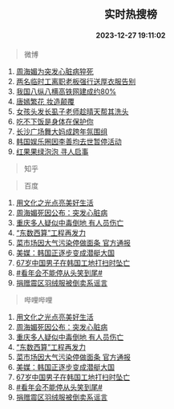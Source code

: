 <div align="center"><h2>实时热搜榜</h2><h4>2023-12-27 19:11:02</h4></div>

> 微博  

1. [周海媚为突发心脏病猝死](https://s.weibo.com/weibo?q=%23%E5%91%A8%E6%B5%B7%E5%AA%9A%E4%B8%BA%E7%AA%81%E5%8F%91%E5%BF%83%E8%84%8F%E7%97%85%E7%8C%9D%E6%AD%BB%23&t=31&band_rank=1&Refer=top)<br />
2. [两名临时工离职老板强行送厚衣服告别](https://s.weibo.com/weibo?q=%23%E4%B8%A4%E5%90%8D%E4%B8%B4%E6%97%B6%E5%B7%A5%E7%A6%BB%E8%81%8C%E8%80%81%E6%9D%BF%E5%BC%BA%E8%A1%8C%E9%80%81%E5%8E%9A%E8%A1%A3%E6%9C%8D%E5%91%8A%E5%88%AB%23&t=31&band_rank=2&Refer=top)<br />
3. [我国八纵八横高铁网建成约80%](https://s.weibo.com/weibo?q=%23%E6%88%91%E5%9B%BD%E5%85%AB%E7%BA%B5%E5%85%AB%E6%A8%AA%E9%AB%98%E9%93%81%E7%BD%91%E5%BB%BA%E6%88%90%E7%BA%A680%25%23&t=31&band_rank=3&Refer=top)<br />
4. [唐嫣繁花 妆造颠覆](https://s.weibo.com/weibo?q=%E5%94%90%E5%AB%A3%E7%B9%81%E8%8A%B1%20%E5%A6%86%E9%80%A0%E9%A2%A0%E8%A6%86&t=31&band_rank=4&Refer=top)<br />
5. [女孩头发长虱子老师趁晴天帮其洗头](https://s.weibo.com/weibo?q=%23%E5%A5%B3%E5%AD%A9%E5%A4%B4%E5%8F%91%E9%95%BF%E8%99%B1%E5%AD%90%E8%80%81%E5%B8%88%E8%B6%81%E6%99%B4%E5%A4%A9%E5%B8%AE%E5%85%B6%E6%B4%97%E5%A4%B4%23&t=31&band_rank=5&Refer=top)<br />
6. [吃不下饭是身体在保护你](https://s.weibo.com/weibo?q=%E5%90%83%E4%B8%8D%E4%B8%8B%E9%A5%AD%E6%98%AF%E8%BA%AB%E4%BD%93%E5%9C%A8%E4%BF%9D%E6%8A%A4%E4%BD%A0&t=31&band_rank=6&Refer=top)<br />
7. [长沙广场舞大妈成跨年氛围组](https://s.weibo.com/weibo?q=%23%E9%95%BF%E6%B2%99%E5%B9%BF%E5%9C%BA%E8%88%9E%E5%A4%A7%E5%A6%88%E6%88%90%E8%B7%A8%E5%B9%B4%E6%B0%9B%E5%9B%B4%E7%BB%84%23&t=31&band_rank=7&Refer=top)<br />
8. [韩国娱乐圈因李善均去世暂停活动](https://s.weibo.com/weibo?q=%23%E9%9F%A9%E5%9B%BD%E5%A8%B1%E4%B9%90%E5%9C%88%E5%9B%A0%E6%9D%8E%E5%96%84%E5%9D%87%E5%8E%BB%E4%B8%96%E6%9A%82%E5%81%9C%E6%B4%BB%E5%8A%A8%23&t=31&band_rank=8&Refer=top)<br />
9. [红果果绿泡泡 寻人启事](https://s.weibo.com/weibo?q=%E7%BA%A2%E6%9E%9C%E6%9E%9C%E7%BB%BF%E6%B3%A1%E6%B3%A1%20%E5%AF%BB%E4%BA%BA%E5%90%AF%E4%BA%8B&t=31&band_rank=9&Refer=top)<br />

> 知乎  


> 百度  

1. [用文化之光点亮美好生活](https://www.baidu.com/s?wd=%E7%94%A8%E6%96%87%E5%8C%96%E4%B9%8B%E5%85%89%E7%82%B9%E4%BA%AE%E7%BE%8E%E5%A5%BD%E7%94%9F%E6%B4%BB&sa=fyb_news&rsv_dl=fyb_news)<br />
2. [周海媚死因公布：突发心脏病](https://www.baidu.com/s?wd=%E5%91%A8%E6%B5%B7%E5%AA%9A%E6%AD%BB%E5%9B%A0%E5%85%AC%E5%B8%83%EF%BC%9A%E7%AA%81%E5%8F%91%E5%BF%83%E8%84%8F%E7%97%85&sa=fyb_news&rsv_dl=fyb_news)<br />
3. [重庆多人疑似中毒倒地 有人员伤亡](https://www.baidu.com/s?wd=%E9%87%8D%E5%BA%86%E5%A4%9A%E4%BA%BA%E7%96%91%E4%BC%BC%E4%B8%AD%E6%AF%92%E5%80%92%E5%9C%B0+%E6%9C%89%E4%BA%BA%E5%91%98%E4%BC%A4%E4%BA%A1&sa=fyb_news&rsv_dl=fyb_news)<br />
4. [“东数西算”工程再发力](https://www.baidu.com/s?wd=%E2%80%9C%E4%B8%9C%E6%95%B0%E8%A5%BF%E7%AE%97%E2%80%9D%E5%B7%A5%E7%A8%8B%E5%86%8D%E5%8F%91%E5%8A%9B&sa=fyb_news&rsv_dl=fyb_news)<br />
5. [菜市场因大气污染停做面条 官方通报](https://www.baidu.com/s?wd=%E8%8F%9C%E5%B8%82%E5%9C%BA%E5%9B%A0%E5%A4%A7%E6%B0%94%E6%B1%A1%E6%9F%93%E5%81%9C%E5%81%9A%E9%9D%A2%E6%9D%A1+%E5%AE%98%E6%96%B9%E9%80%9A%E6%8A%A5&sa=fyb_news&rsv_dl=fyb_news)<br />
6. [美媒：韩国正逐步变成潜艇大国](https://www.baidu.com/s?wd=%E7%BE%8E%E5%AA%92%EF%BC%9A%E9%9F%A9%E5%9B%BD%E6%AD%A3%E9%80%90%E6%AD%A5%E5%8F%98%E6%88%90%E6%BD%9C%E8%89%87%E5%A4%A7%E5%9B%BD&sa=fyb_news&rsv_dl=fyb_news)<br />
7. [67岁中国男子在韩国工地打扫时坠亡](https://www.baidu.com/s?wd=67%E5%B2%81%E4%B8%AD%E5%9B%BD%E7%94%B7%E5%AD%90%E5%9C%A8%E9%9F%A9%E5%9B%BD%E5%B7%A5%E5%9C%B0%E6%89%93%E6%89%AB%E6%97%B6%E5%9D%A0%E4%BA%A1&sa=fyb_news&rsv_dl=fyb_news)<br />
8. [#看年会不能停从头笑到尾#](https://www.baidu.com/s?wd=%23%E7%9C%8B%E5%B9%B4%E4%BC%9A%E4%B8%8D%E8%83%BD%E5%81%9C%E4%BB%8E%E5%A4%B4%E7%AC%91%E5%88%B0%E5%B0%BE%23&sa=fyb_news&rsv_dl=fyb_news)<br />
9. [捐赠震区羽绒服被倒卖系谣言](https://www.baidu.com/s?wd=%E6%8D%90%E8%B5%A0%E9%9C%87%E5%8C%BA%E7%BE%BD%E7%BB%92%E6%9C%8D%E8%A2%AB%E5%80%92%E5%8D%96%E7%B3%BB%E8%B0%A3%E8%A8%80&sa=fyb_news&rsv_dl=fyb_news)<br />

> 哔哩哔哩  

1. [用文化之光点亮美好生活](https://www.baidu.com/s?wd=%E7%94%A8%E6%96%87%E5%8C%96%E4%B9%8B%E5%85%89%E7%82%B9%E4%BA%AE%E7%BE%8E%E5%A5%BD%E7%94%9F%E6%B4%BB&sa=fyb_news&rsv_dl=fyb_news)<br />
2. [周海媚死因公布：突发心脏病](https://www.baidu.com/s?wd=%E5%91%A8%E6%B5%B7%E5%AA%9A%E6%AD%BB%E5%9B%A0%E5%85%AC%E5%B8%83%EF%BC%9A%E7%AA%81%E5%8F%91%E5%BF%83%E8%84%8F%E7%97%85&sa=fyb_news&rsv_dl=fyb_news)<br />
3. [重庆多人疑似中毒倒地 有人员伤亡](https://www.baidu.com/s?wd=%E9%87%8D%E5%BA%86%E5%A4%9A%E4%BA%BA%E7%96%91%E4%BC%BC%E4%B8%AD%E6%AF%92%E5%80%92%E5%9C%B0+%E6%9C%89%E4%BA%BA%E5%91%98%E4%BC%A4%E4%BA%A1&sa=fyb_news&rsv_dl=fyb_news)<br />
4. [“东数西算”工程再发力](https://www.baidu.com/s?wd=%E2%80%9C%E4%B8%9C%E6%95%B0%E8%A5%BF%E7%AE%97%E2%80%9D%E5%B7%A5%E7%A8%8B%E5%86%8D%E5%8F%91%E5%8A%9B&sa=fyb_news&rsv_dl=fyb_news)<br />
5. [菜市场因大气污染停做面条 官方通报](https://www.baidu.com/s?wd=%E8%8F%9C%E5%B8%82%E5%9C%BA%E5%9B%A0%E5%A4%A7%E6%B0%94%E6%B1%A1%E6%9F%93%E5%81%9C%E5%81%9A%E9%9D%A2%E6%9D%A1+%E5%AE%98%E6%96%B9%E9%80%9A%E6%8A%A5&sa=fyb_news&rsv_dl=fyb_news)<br />
6. [美媒：韩国正逐步变成潜艇大国](https://www.baidu.com/s?wd=%E7%BE%8E%E5%AA%92%EF%BC%9A%E9%9F%A9%E5%9B%BD%E6%AD%A3%E9%80%90%E6%AD%A5%E5%8F%98%E6%88%90%E6%BD%9C%E8%89%87%E5%A4%A7%E5%9B%BD&sa=fyb_news&rsv_dl=fyb_news)<br />
7. [67岁中国男子在韩国工地打扫时坠亡](https://www.baidu.com/s?wd=67%E5%B2%81%E4%B8%AD%E5%9B%BD%E7%94%B7%E5%AD%90%E5%9C%A8%E9%9F%A9%E5%9B%BD%E5%B7%A5%E5%9C%B0%E6%89%93%E6%89%AB%E6%97%B6%E5%9D%A0%E4%BA%A1&sa=fyb_news&rsv_dl=fyb_news)<br />
8. [#看年会不能停从头笑到尾#](https://www.baidu.com/s?wd=%23%E7%9C%8B%E5%B9%B4%E4%BC%9A%E4%B8%8D%E8%83%BD%E5%81%9C%E4%BB%8E%E5%A4%B4%E7%AC%91%E5%88%B0%E5%B0%BE%23&sa=fyb_news&rsv_dl=fyb_news)<br />
9. [捐赠震区羽绒服被倒卖系谣言](https://www.baidu.com/s?wd=%E6%8D%90%E8%B5%A0%E9%9C%87%E5%8C%BA%E7%BE%BD%E7%BB%92%E6%9C%8D%E8%A2%AB%E5%80%92%E5%8D%96%E7%B3%BB%E8%B0%A3%E8%A8%80&sa=fyb_news&rsv_dl=fyb_news)<br />
